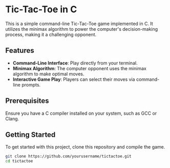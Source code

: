 # Tic-Tac-Toe in C

This is a simple command-line Tic-Tac-Toe game implemented in C. It utilizes the minimax algorithm to power the computer's decision-making process, making it a challenging opponent.

## Features

- **Command-Line Interface**: Play directly from your terminal.
- **Minimax Algorithm**: The computer opponent uses the minimax algorithm to make optimal moves.
- **Interactive Game Play**: Players can select their moves via command-line prompts.

## Prerequisites

Ensure you have a C compiler installed on your system, such as GCC or Clang.

## Getting Started

To get started with this project, clone this repository and compile the game.

```bash
git clone https://github.com/yourusername/tictactoe.git
cd tictactoe
